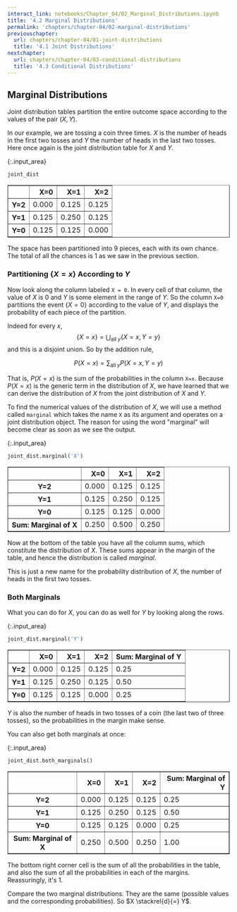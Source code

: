 ```yaml
---
interact_link: notebooks/Chapter_04/02_Marginal_Distributions.ipynb
title: '4.2 Marginal Distributions'
permalink: 'chapters/chapter-04/02-marginal-distributions'
previouschapter:
  url: chapters/chapter-04/01-joint-distributions
  title: '4.1 Joint Distributions'
nextchapter:
  url: chapters/chapter-04/03-conditional-distributions
  title: '4.3 Conditional Distributions'
---
```


## Marginal Distributions

Joint distribution tables partition the entire outcome space according to the values of the pair $(X, Y)$.

In our example, we are tossing a coin three times. $X$ is the number of heads in the first two tosses and $Y$ the number of heads in the last two tosses. Here once again is the joint distribution table for $X$ and $Y$.


{:.input_area}
```python
joint_dist
```




<div markdown="0">
<div>
<style scoped>
    .dataframe tbody tr th:only-of-type {
        vertical-align: middle;
    }

    .dataframe tbody tr th {
        vertical-align: top;
    }

    .dataframe thead th {
        text-align: right;
    }
</style>
<table border="1" class="dataframe">
  <thead>
    <tr style="text-align: right;">
      <th></th>
      <th>X=0</th>
      <th>X=1</th>
      <th>X=2</th>
    </tr>
  </thead>
  <tbody>
    <tr>
      <th>Y=2</th>
      <td>0.000</td>
      <td>0.125</td>
      <td>0.125</td>
    </tr>
    <tr>
      <th>Y=1</th>
      <td>0.125</td>
      <td>0.250</td>
      <td>0.125</td>
    </tr>
    <tr>
      <th>Y=0</th>
      <td>0.125</td>
      <td>0.125</td>
      <td>0.000</td>
    </tr>
  </tbody>
</table>
</div>
</div>



The space has been partitioned into 9 pieces, each with its own chance. The total of all the chances is 1 as we saw in the previous section.

### Partitioning $\{X = x \}$ According to $Y$
Now look along the column labeled `X = 0`. In every cell of that column, the value of $X$ is 0 and $Y$ is some element in the range of $Y$. So the column `X=0` partitions the event $\{X = 0\}$ according to the value of $Y$, and displays the probability of each piece of the partition.

Indeed for every $x$,
$$
\{X = x \} = \bigcup_{\text{all } y} \{X = x, Y = y\}
$$
and this is a disjoint union. So by the addition rule,

$$
P(X = x) = \sum_{\text{all } y} P(X = x, Y = y)
$$

That is, $P(X = x)$ is the sum of the probabilities in the column `X=x`. Because $P(X = x)$ is the generic term in the distribution of $X$, we have learned that we can derive the distribution of $X$ from the joint distribution of $X$ and $Y$.

To find the numerical values of the distribution of $X$, we will use a method called `marginal` which takes the name `X` as its argument and operates on a joint distribution object. The reason for using the word "marginal" will become clear as soon as we see the output.


{:.input_area}
```python
joint_dist.marginal('X')
```




<div markdown="0">
<div>
<style scoped>
    .dataframe tbody tr th:only-of-type {
        vertical-align: middle;
    }

    .dataframe tbody tr th {
        vertical-align: top;
    }

    .dataframe thead th {
        text-align: right;
    }
</style>
<table border="1" class="dataframe">
  <thead>
    <tr style="text-align: right;">
      <th></th>
      <th>X=0</th>
      <th>X=1</th>
      <th>X=2</th>
    </tr>
  </thead>
  <tbody>
    <tr>
      <th>Y=2</th>
      <td>0.000</td>
      <td>0.125</td>
      <td>0.125</td>
    </tr>
    <tr>
      <th>Y=1</th>
      <td>0.125</td>
      <td>0.250</td>
      <td>0.125</td>
    </tr>
    <tr>
      <th>Y=0</th>
      <td>0.125</td>
      <td>0.125</td>
      <td>0.000</td>
    </tr>
    <tr>
      <th>Sum: Marginal of X</th>
      <td>0.250</td>
      <td>0.500</td>
      <td>0.250</td>
    </tr>
  </tbody>
</table>
</div>
</div>



Now at the bottom of the table you have all the column sums, which constitute the distribution of $X$. These sums appear in the margin of the table, and hence the distribution is called *marginal*. 

This is just a new name for the probability distribution of $X$, the number of heads in the first two tosses. 

### Both Marginals
What you can do for $X$, you can do as well for $Y$ by looking along the rows.


{:.input_area}
```python
joint_dist.marginal('Y')
```




<div markdown="0">
<div>
<style scoped>
    .dataframe tbody tr th:only-of-type {
        vertical-align: middle;
    }

    .dataframe tbody tr th {
        vertical-align: top;
    }

    .dataframe thead th {
        text-align: right;
    }
</style>
<table border="1" class="dataframe">
  <thead>
    <tr style="text-align: right;">
      <th></th>
      <th>X=0</th>
      <th>X=1</th>
      <th>X=2</th>
      <th>Sum: Marginal of Y</th>
    </tr>
  </thead>
  <tbody>
    <tr>
      <th>Y=2</th>
      <td>0.000</td>
      <td>0.125</td>
      <td>0.125</td>
      <td>0.25</td>
    </tr>
    <tr>
      <th>Y=1</th>
      <td>0.125</td>
      <td>0.250</td>
      <td>0.125</td>
      <td>0.50</td>
    </tr>
    <tr>
      <th>Y=0</th>
      <td>0.125</td>
      <td>0.125</td>
      <td>0.000</td>
      <td>0.25</td>
    </tr>
  </tbody>
</table>
</div>
</div>



$Y$ is also the number of heads in two tosses of a coin (the last two of three tosses), so the probabilities in the margin make sense.

You can also get both marginals at once:


{:.input_area}
```python
joint_dist.both_marginals()
```




<div markdown="0">
<div>
<style scoped>
    .dataframe tbody tr th:only-of-type {
        vertical-align: middle;
    }

    .dataframe tbody tr th {
        vertical-align: top;
    }

    .dataframe thead th {
        text-align: right;
    }
</style>
<table border="1" class="dataframe">
  <thead>
    <tr style="text-align: right;">
      <th></th>
      <th>X=0</th>
      <th>X=1</th>
      <th>X=2</th>
      <th>Sum: Marginal of Y</th>
    </tr>
  </thead>
  <tbody>
    <tr>
      <th>Y=2</th>
      <td>0.000</td>
      <td>0.125</td>
      <td>0.125</td>
      <td>0.25</td>
    </tr>
    <tr>
      <th>Y=1</th>
      <td>0.125</td>
      <td>0.250</td>
      <td>0.125</td>
      <td>0.50</td>
    </tr>
    <tr>
      <th>Y=0</th>
      <td>0.125</td>
      <td>0.125</td>
      <td>0.000</td>
      <td>0.25</td>
    </tr>
    <tr>
      <th>Sum: Marginal of X</th>
      <td>0.250</td>
      <td>0.500</td>
      <td>0.250</td>
      <td>1.00</td>
    </tr>
  </tbody>
</table>
</div>
</div>



The bottom right corner cell is the sum of all the probabilities in the table, and also the sum of all the probabilities in each of the margins. Reassuringly, it's 1.

Compare the two marginal distributions. They are the same (possible values and the corresponding probabilities). So $X \stackrel{d}{=} Y$.
